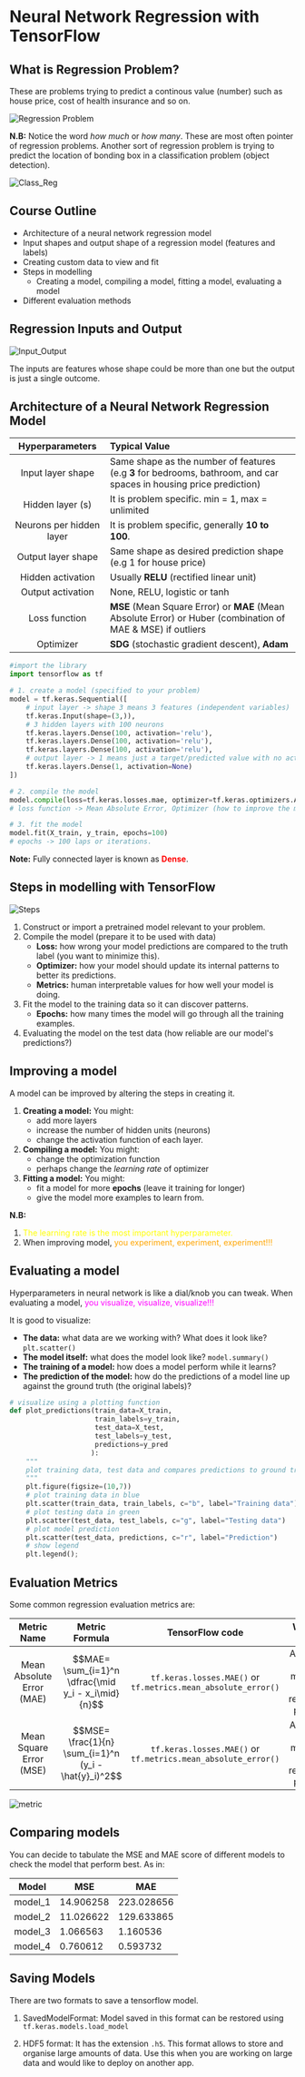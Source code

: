 # Neural Network Regression with TensorFlow

## What is Regression Problem?
These are problems trying to predict a continous value (number) such as house price, cost of health insurance and so on.

![Regression Problem](./images/reg_prob.JPG)

**N.B:** Notice the word *how much* or *how many*. These are most often pointer of regression problems. Another sort of regression problem is trying to predict the location of bonding box in a classification problem (object detection).

![Class_Reg](./images/bb.JPG)

## Course Outline
- Architecture of a neural network regression model
- Input shapes and output shape of a regression model (features and labels)
- Creating custom data to view and fit
- Steps in modelling
    - Creating a model, compiling a model, fitting a model, evaluating a model
- Different evaluation methods

## Regression Inputs and Output

![Input_Output](./images/input_output.JPG)

The inputs are features whose shape could be more than one but the output is just a single outcome.

## Architecture of a Neural Network Regression Model

|Hyperparameters| Typical Value|
|:--------------:|:-------------|
|Input layer shape|Same shape as the number of features (e.g **3** for bedrooms, bathroom, and car spaces in housing price prediction)|
|Hidden layer (s)|It is problem specific. min = 1, max = unlimited|
|Neurons per hidden layer|It is problem specific, generally **10 to 100**.|
|Output layer shape|Same shape as desired prediction shape (e.g 1 for house price)|
|Hidden activation|Usually **RELU** (rectified linear unit)|
|Output activation|None, RELU, logistic or tanh|
|Loss function|**MSE** (Mean Square Error) or **MAE** (Mean Absolute Error) or Huber (combination of MAE & MSE) if outliers|
|Optimizer|**SDG** (stochastic gradient descent), **Adam**|

```py
#import the library
import tensorflow as tf

# 1. create a model (specified to your problem)
model = tf.keras.Sequential([
    # input layer -> shape 3 means 3 features (independent variables)
    tf.keras.Input(shape=(3,)),
    # 3 hidden layers with 100 neurons
    tf.keras.layers.Dense(100, activation='relu'),
    tf.keras.layers.Dense(100, activation='relu'),
    tf.keras.layers.Dense(100, activation='relu'),
    # output layer -> 1 means just a target/predicted value with no activation
    tf.keras.layers.Dense(1, activation=None)
])

# 2. compile the model
model.compile(loss=tf.keras.losses.mae, optimizer=tf.keras.optimizers.Adam(lr=0.001),metrics=['mae'])
# loss function -> Mean Absolute Error, Optimizer (how to improve the model to decrease loss) -> Adam, Learning rate (lr) -> 0.001.

# 3. fit the model
model.fit(X_train, y_train, epochs=100)
# epochs -> 100 laps or iterations.
```

**Note:** Fully connected layer is known as <span style="color:red;font-weight:bolder">Dense</span>.

## Steps in modelling with TensorFlow

![Steps](./images/steps.JPG)

1. Construct or import a pretrained model relevant to your problem.
2. Compile the model (prepare it to be used with data)
    - **Loss:** how wrong your model predictions are compared to the truth label (you want to minimize this).
    - **Optimizer:** how your model should update its internal patterns to better its predictions.
    - **Metrics:** human interpretable values for how well your model is doing.
3. Fit the model to the training data so it can discover patterns.
    - **Epochs:** how many times the model will go through all the training examples.
4. Evaluating the model on the test data (how reliable are our model's predictions?)

## Improving a model
A model can be improved by altering the steps in creating it. 
1. **Creating a model:** You might:
    - add more layers
    - increase the number of hidden units (neurons)
    - change the activation function of each layer.
2. **Compiling a model:** You might:
    - change the optimization function
    - perhaps change the *learning rate* of optimizer
3. **Fitting a model:** You might:
    - fit a model for more **epochs** (leave it training for longer)
    - give the model more examples to learn from.


**N.B:** 

1. <span style="color:yellow">The learning rate is the most important hyperparameter.</span>
2. When improving model, <span style="color:orange">you experiment, experiment, experiment!!!</span>

## Evaluating a model

Hyperparameters in neural network is like a dial/knob you can tweak. When evaluating a model, <span style="color:magenta">you visualize, visualize, visualize!!!</span>

It is good to visualize:
- **The data:** what data are we working with? What does it look like? `plt.scatter()`
- **The model itself:** what does the model look like? `model.summary()`
- **The training of a model:** how does a model perform while it learns?
- **The prediction of the model:** how do the predictions of a model line up against the ground truth (the original labels)?

```py
# visualize using a plotting function
def plot_predictions(train_data=X_train,
                     train_labels=y_train,
                     test_data=X_test,
                     test_labels=y_test,
                     predictions=y_pred
                    ):
    """
    plot training data, test data and compares predictions to ground truth
    """
    plt.figure(figsize=(10,7))
    # plot training data in blue
    plt.scatter(train_data, train_labels, c="b", label="Training data")
    # plot testing data in green
    plt.scatter(test_data, test_labels, c="g", label="Testing data")
    # plot model prediction
    plt.scatter(test_data, predictions, c="r", label="Prediction")
    # show legend
    plt.legend();
```

## Evaluation Metrics
Some common regression evaluation metrics are:

|Metric Name|Metric Formula|TensorFlow code|When to use|
|:---------:|:------------:|:-------------:|:-----:|
|Mean Absolute Error (MAE)|$$MAE= \sum_{i=1}^n \dfrac{\mid y_i - x_i\mid}{n}$$|`tf.keras.losses.MAE()` or `tf.metrics.mean_absolute_error()`|As a great starter metric for any regression problem|
|Mean Square Error (MSE)|$$MSE= \frac{1}{n} \sum_{i=1}^n (y_i - \hat{y}_i)^2$$|`tf.keras.losses.MAE()` or `tf.metrics.mean_absolute_error()`|As a great starter metric for any regression problem|

![metric](./images/metric.JPG)

## Comparing models

You can decide to tabulate the MSE and MAE score of different models to check the model that perform best. As in:

|Model|MSE|MAE|
|-----|---|---|
|model_1|14.906258|223.028656|
|model_2|11.026622|129.633865|
|model_3|1.066563|1.160536|
|model_4|0.760612|0.593732|

## Saving Models

There are two formats to save a tensorflow model.

1. SavedModelFormat: Model saved in this format can be restored using `tf.keras.models.load_model`

2. HDF5 format: It has the extension `.h5`. This format allows to store and organise large amounts of data. Use this when you are working on large data and would like to deploy on another app.